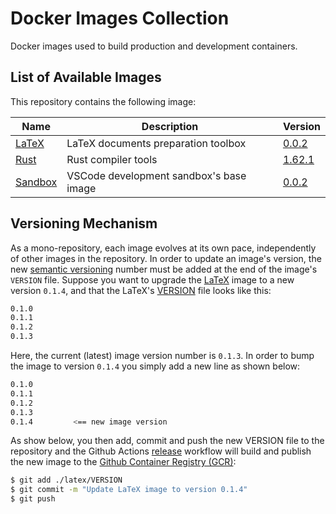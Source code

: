 # Docker Images Collection

Docker images used to build production and development containers.

## List of Available Images

This repository contains the following image:

| Name | Description | Version |
| ---- | ----------- | ------- |
| [LaTeX](./latex) | LaTeX documents preparation toolbox | [0.0.2](./latex/VERSION) |
| [Rust](./rust) | Rust compiler tools | [1.62.1](./rust/VERSION)
| [Sandbox](./sandbox) | VSCode development sandbox's base image | [0.0.2](./sandbox/VERSION)

## Versioning Mechanism

As a mono-repository, each image evolves at its own pace, independently of other images in the repository. In order to update an image's version, 
the new [semantic versioning](https://semver.org) number must be added at the end of the image's `VERSION` file. Suppose you want to upgrade the [LaTeX](./latex) image to a new version `0.1.4`, and that the LaTeX's [VERSION](./latex/VERSION) file looks like this:

```sh
0.1.0
0.1.1
0.1.2
0.1.3
```

Here, the current (latest) image version number is `0.1.3`. In order to bump the image to version `0.1.4` you simply add a new line as shown below:

```sh
0.1.0
0.1.1
0.1.2
0.1.3
0.1.4         <== new image version
```

As show below, you then add, commit and push the new VERSION file to the repository and the Github Actions [release](.github/workflows/release.yml) workflow will build and publish the new image to the [Github Container Registry (GCR)](https://github.com/orgs/AutonomyOrg/packages?repo_name=docker-images):

```sh
$ git add ./latex/VERSION
$ git commit -m "Update LaTeX image to version 0.1.4"
$ git push
```